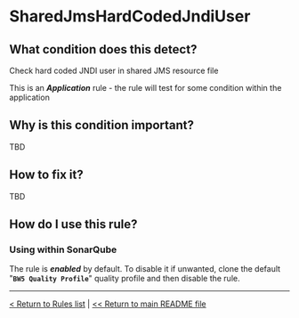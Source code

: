 # SharedJmsHardCodedJndiUser

## What condition does this detect?

Check hard coded JNDI user in shared JMS resource file

This is an ***Application*** rule - the rule will test for some condition within the application

## Why is this condition important?

TBD

## How to fix it?

TBD

## How do I use this rule?

### Using within SonarQube

The rule is **_enabled_** by default. To disable it if unwanted, clone the default "**`BW5 Quality Profile`**" quality profile and then disable the rule.

---
[< Return to Rules list](./RULES.md) |  [<< Return to main README file](../../../README.md)
